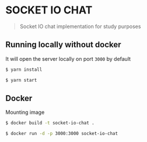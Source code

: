 # SOCKET IO CHAT

> Socket IO chat implementation for study purposes

## Running locally without docker

It will open the server locally on port `3000` by default

```sh
$ yarn install

$ yarn start
```

## Docker

Mounting image

```sh
$ docker build -t socket-io-chat .
```

```sh
$ docker run -d -p 3000:3000 socket-io-chat
```

